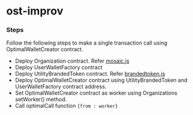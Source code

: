 # ost-improv 

### Steps
Follow the following steps to make a single transaction call using OptimalWalletCreator contract. 
- Deploy Organization contract. Refer [mosaic.js](https://github.com/mosaicdao/mosaic.js)
- Deploy UserWalletFactory contract
- Deploy UtilityBrandedToken contract. Refer [brandedtoken.js](https://github.com/OpenST/branded.js)
- Deploy OptimalWalletCreator contract using UtilityBrandedToken and UserWalletFactory contract address. 
- Set OptimalWalletCreator contract as worker using Organizations setWorker() method.
- Call optimalCall function ```{from : worker}```

